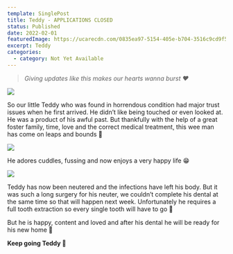```yaml
---
template: SinglePost
title: Teddy - APPLICATIONS CLOSED
status: Published
date: 2022-02-01
featuredImage: https://ucarecdn.com/0835ea97-5154-405e-b704-3516c9cd9f5e/-/crop/249x142/0,92/-/preview/
excerpt: Teddy
categories:
  - category: Not Yet Available
---
```

> *Giving updates like this makes our hearts wanna burst ❤️*

![](https://ucarecdn.com/e1cd5f8b-103d-491a-863f-1bf0033d9b80/)

So our little Teddy who was found in horrendous condition had major trust issues when he first arrived. He didn’t like being touched or even looked at. He was a product of his awful past. But thankfully with the help of a great foster family, time, love and the correct medical treatment, this wee man has come on leaps and bounds 🤗

![](https://ucarecdn.com/12fa5f1b-7da3-4973-80df-2dbd93e6a1b5/)


He adores cuddles, fussing and now enjoys a very happy life 😁

![](https://ucarecdn.com/43f7ec3f-833b-4d0e-9c93-2155167748d5/)


Teddy has now been neutered and the infections have left his body. But it was such a long surgery for his neuter, we couldn’t complete his dental at the same time so that will happen next week. Unfortunately he requires a full tooth extraction so every single tooth will have to go 🥺


But he is happy, content and loved and after his dental he will be ready for his new home 🏡 


**Keep going Teddy 🧸**